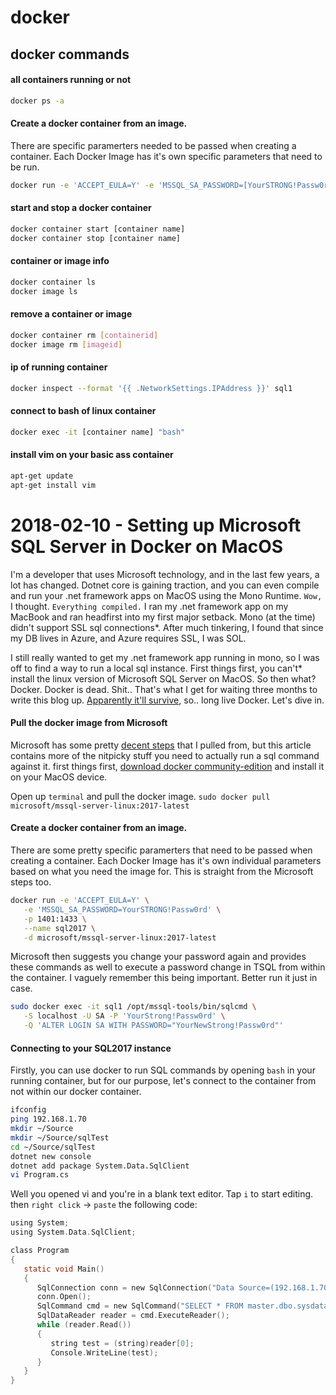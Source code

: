 # docker

## docker commands

#### all containers running or not
```bash
docker ps -a
```

#### Create a docker container from an image.
There are specific paramerters needed to be passed when creating a container. Each Docker Image has it's own specific parameters that need to be run.
```bash
docker run -e 'ACCEPT_EULA=Y' -e 'MSSQL_SA_PASSWORD=[YourSTRONG!Passw0rd]' -p 1401:1433 --name sql1 -d microsoft/mssql-server-linux:2017-latest
```

#### start and stop a docker container 
```bash
docker container start [container name]
docker container stop [container name]
```

#### container or image info

```bash 
docker container ls
docker image ls
```

#### remove a container or image
```bash
docker container rm [containerid]
docker image rm [imageid]
```

#### ip of running container
```bash
docker inspect --format '{{ .NetworkSettings.IPAddress }}' sql1
```

#### connect to bash of linux container
```bash
docker exec -it [container name] "bash"
```

#### install vim on your basic ass container
```bash
apt-get update
apt-get install vim
```



# 2018-02-10 - Setting up Microsoft SQL Server in Docker on MacOS

I'm a developer that uses Microsoft technology, and in the last few years, a lot has changed. Dotnet core is gaining traction, and you can even compile and run your .net framework apps on MacOS using the Mono Runtime. `Wow,` I thought. `Everything compiled.` I ran my .net framework app on my MacBook and ran headfirst into my first major setback. Mono (at the time) didn't support SSL sql connections*. After much tinkering, I found that since my DB lives in Azure, and Azure requires SSL, I was SOL.

I still really wanted to get my .net framework app running in mono, so I was off to find a way to run a local sql instance.
First things first, you can't* install the linux version of Microsoft SQL Server on MacOS. So then what? Docker. Docker is dead. Shit.. That's what I get for waiting three months to write this blog up. [Apparently it'll survive](https://chrisshort.net/docker-inc-is-dead/), so.. long live Docker. Let's dive in.

#### Pull the docker image from Microsoft
Microsoft has some pretty [decent steps](https://docs.microsoft.com/en-us/sql/linux/quickstart-install-connect-docker) that I pulled from, but this article contains more of the nitpicky stuff you need to actually run a sql command against it. first things first, [download docker community-edition](https://www.docker.com/community-edition) and install it on your MacOS device.

Open up `terminal` and pull the docker image. `sudo docker pull microsoft/mssql-server-linux:2017-latest`

#### Create a docker container from an image.
There are some pretty specific paramerters that need to be passed when creating a container. Each Docker Image has it's own individual parameters based on what you need the image for. This is straight from the Microsoft steps too.

```bash
docker run -e 'ACCEPT_EULA=Y' \
   -e 'MSSQL_SA_PASSWORD=YourSTRONG!Passw0rd' \
   -p 1401:1433 \
   --name sql2017 \
   -d microsoft/mssql-server-linux:2017-latest
```

Microsoft then suggests you change your password again and provides these commands as well to execute a password change in TSQL from within the container. I vaguely remember this being important. Better run it just in case.

```bash
sudo docker exec -it sql1 /opt/mssql-tools/bin/sqlcmd \
   -S localhost -U SA -P 'YourStrong!Passw0rd' \
   -Q 'ALTER LOGIN SA WITH PASSWORD="YourNewStrong!Passw0rd"'
```

#### Connecting to your SQL2017 instance

Firstly, you can use docker to run SQL commands by opening `bash` in your running container, but for our purpose, let's connect to the container from not within our docker container.

```bash
ifconfig
ping 192.168.1.70
mkdir ~/Source
mkdir ~/Source/sqlTest
cd ~/Source/sqlTest
dotnet new console
dotnet add package System.Data.SqlClient
vi Program.cs
```

Well you opened vi and you're in a blank text editor. Tap `i` to start editing. then `right click` -> `paste` the following code:

```c
using System;
using System.Data.SqlClient;

class Program
{
   static void Main()
   {
      SqlConnection conn = new SqlConnection("Data Source=(192.168.1.70,1401);Database=Master;Integrated Security=SSPI;User Id=SA;Password=YourStrong!Passw0rd");
      conn.Open();
      SqlCommand cmd = new SqlCommand("SELECT * FROM master.dbo.sysdatabses", conn);
      SqlDataReader reader = cmd.ExecuteReader();
      while (reader.Read())
      {
         string test = (string)reader[0];
         Console.WriteLine(test);
      }
   }
}
```

